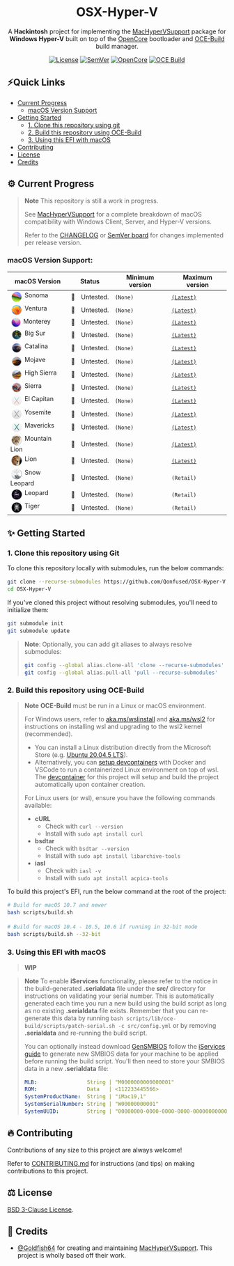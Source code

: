 <h1 align="center">OSX-Hyper-V</h1>
<p align="center">
  A <b>Hackintosh</b> project for implementing the <a href="https://github.com/acidanthera/MacHyperVSupport">MacHyperVSupport</a> package for <b>Windows Hyper-V</b> built on top of the <a href="https://github.com/acidanthera/OpenCorePkg">OpenCore</a> bootloader and <a href="https://github.com/Qonfused/OCE-Build">OCE-Build</a> build manager.
</p>

<div align="center">

  <!--3rd item: <a href="">![Supported Versions](https://img.shields.io/badge/Supported%20Versions-{A}%20%7C%20{B}-important?labelColor=3f4551)</a> -->

  <a href="/LICENSE">![License](https://img.shields.io/badge/⚖_License-BSD_3_Clause-lightblue?labelColor=3f4551)</a>
  <a href="/docs/CHANGELOG.md">![SemVer](https://img.shields.io/badge/SemVer-v0.0.0-important?logo=SemVer&labelColor=3f4551)</a>
  <a href="https://github.com/acidanthera/OpenCorePkg/releases">![OpenCore](https://img.shields.io/badge/dynamic/yaml?label=OpenCore&logo=Osano&logoColor=0298e1&labelColor=3f4451&prefix=v&query=OpenCorePkg.version&url=https%3A%2F%2Fraw.githubusercontent.com%2FQonfused%2FOSX-Hyper-V%2Fmain%2Fsrc%2Fbuild.lock)</a>
  <a href="https://github.com/Qonfused/OSX-Hyper-V/actions/workflows/oce-build.yml">![OCE Build](https://github.com/Qonfused/OSX-Hyper-V/actions/workflows/oce-build.yml/badge.svg?branch=main)</a>

</div>

## ⚡Quick Links

- [Current Progress](#%EF%B8%8F-current-progress)
  - [macOS Version Support](#macos-version-support)
- [Getting Started](#-getting-started)
  - [1. Clone this repository using git](#1-clone-this-repository-using-git)
  - [2. Build this repository using OCE-Build](#2-build-this-repository-using-oce-build)
  - [3. Using this EFI with macOS](#3-using-this-efi-with-macos)
- [Contributing](#-contributing)
- [License](#%EF%B8%8F-license)
- [Credits](#-credits)

## ⚙️ Current Progress

> **Note** This repository is still a work in progress.
>
> See [MacHyperVSupport](https://github.com/acidanthera/MacHyperVSupport/blob/master/Docs/HyperV-versions.md) for a complete breakdown of macOS compatibility with Windows Client, Server, and Hyper-V versions.
>
> Refer to the [CHANGELOG](/docs/CHANGELOG.md) or [SemVer board](#) for changes implemented per release version.

### macOS Version Support:
<table>
  <thead>
    <tr>
      <th>macOS Version</th>
      <th colspan=2>Status</th>
      <th>Minimum version</th>
      <th>Maximum version</th>
    </tr>
  </thead>
  <tbody>
  <!-- macOS 14 -->
    <tr>
      <td>
        <img
          src="/docs/assets/sonoma.png"
          width=25
          hspace=2
          align="top"
        />
        Sonoma
      </td>
      <td style="text-align: center;">🚧</td>
      <td>Untested.</td>
      <td><code>(None)</code></td>
      <td><a href="https://www.apple.com/macos/sonoma-preview/"><code>(Latest)</code></a></td>
    </tr>
  <!-- macOS 13 -->
    <tr>
      <td>
        <img
          src="/docs/assets/ventura.png"
          width=25
          hspace=2
          align="top"
        />
        Ventura
      </td>
      <td style="text-align: center;">🚧</td>
      <td>Untested.</td>
      <td><code>(None)</code></td>
      <td><a href="https://apps.apple.com/us/app/macos-ventura/id1638787999"><code>(Latest)</code></a></td>
    </tr>
  <!-- macOS 12 -->
    <tr>
      <td>
        <img
          src="/docs/assets/monterey.png"
          width=22
          hspace=2
          align="top"
        />
        Monterey
      </td>
      <td style="text-align: center;">🚧</td>
      <td>Untested.</td>
      <td><code>(None)</code></td>
      <td><a href="https://apps.apple.com/us/app/macos-monterey/id1576738294"><code>(Latest)</code></a></td>
    </tr>
  <!-- macOS 11 -->
    <tr>
      <td>
        <img
          src="/docs/assets/big-sur.png"
          width=25
          hspace=2
          align="top"
        />
        Big Sur
      </td>
      <td style="text-align: center;">🚧</td>
      <td>Untested.</td>
      <td><code>(None)</code></td>
      <td><a href="https://apps.apple.com/us/app/macos-big-sur/id1526878132"><code>(Latest)</code></a></td>
    </tr>
  <!-- macOS 10.15 -->
    <tr>
      <td>
        <img
          src="/docs/assets/catalina.png"
          width=25
          hspace=2
          align="top"
        />
        Catalina
      </td>
      <td style="text-align: center;">🚧</td>
      <td>Untested.</td>
      <td><code>(None)</code></td>
      <td><a href="https://apps.apple.com/us/app/macos-catalina/id1466841314"><code>(Latest)</code></a></td>
    </tr>
  <!-- macOS 10.14 -->
    <tr>
      <td>
        <img
          src="/docs/assets/mojave.png"
          width=25
          hspace=2
          align="top"
        />
        Mojave
      </td>
      <td style="text-align: center;">🚧</td>
      <td>Untested.</td>
      <td><code>(None)</code></td>
      <td><a href="https://apps.apple.com/us/app/macos-mojave/id1398502828"><code>(Latest)</code></a></td>
    </tr>
  <!-- macOS 10.13 -->
    <tr>
      <td>
        <img
          src="/docs/assets/high-sierra.png"
          width=25
          hspace=2
          align="top"
        />
        High Sierra
      </td>
      <td style="text-align: center;">🚧</td>
      <td>Untested.</td>
      <td><code>(None)</code></td>
      <td><a href="https://apps.apple.com/us/app/macos-high-sierra/id1246284741"><code>(Latest)</code></a></td>
    </tr>
  <!-- macOS 10.12 -->
    <tr>
      <td>
        <img
          src="/docs/assets/sierra.png"
          width=25
          hspace=2
          align="top"
        />
        Sierra
      </td>
      <td style="text-align: center;">🚧</td>
      <td>Untested.</td>
      <td><code>(None)</code></td>
      <td><a href="http://updates-http.cdn-apple.com/2019/cert/061-39476-20191023-48f365f4-0015-4c41-9f44-39d3d2aca067/InstallOS.dmg"><code>(Latest)</code></a></td>
    </tr>
  <!-- macOS 10.11 -->
    <tr>
      <td>
        <img
          src="/docs/assets/el-capitan.png"
          width=25
          hspace=2
          align="top"
        />
        El Capitan
      </td>
      <td style="text-align: center;">🚧</td>
      <td>Untested.</td>
      <td><code>(None)</code></td>
      <td><a href="http://updates-http.cdn-apple.com/2019/cert/061-41424-20191024-218af9ec-cf50-4516-9011-228c78eda3d2/InstallMacOSX.dmg"><code>(Latest)</code></a></td>
    </tr>
  <!-- macOS 10.10 -->
    <tr>
      <td>
        <img
          src="/docs/assets/yosemite.png"
          width=25
          hspace=2
          align="top"
        />
        Yosemite
      </td>
      <td style="text-align: center;">🚧</td>
      <td>Untested.</td>
      <td><code>(None)</code></td>
      <td><a href="http://updates-http.cdn-apple.com/2019/cert/061-41343-20191023-02465f92-3ab5-4c92-bfe2-b725447a070d/InstallMacOSX.dmg"><code>(Latest)</code></a></td>
    </tr>
  <!-- macOS 10.9 -->
    <tr>
      <td>
        <img
          src="/docs/assets/mavericks.png"
          width=25
          hspace=2
          align="top"
        />
        Mavericks
      </td>
      <td style="text-align: center;">🚧</td>
      <td>Untested.</td>
      <td><code>(None)</code></td>
      <td><a href="https://archive.org/details/os-x-mavericks-10.9.5"><code>(Latest)</code></a></td>
    </tr>
  <!-- macOS 10.8 -->
    <tr>
      <td>
        <img
          src="/docs/assets/mountain-lion.png"
          width=25
          hspace=2
          align="top"
        />
        Mountain Lion
      </td>
      <td style="text-align: center;">🚧</td>
      <td>Untested.</td>
      <td><code>(None)</code></td>
      <td><a href="https://updates.cdn-apple.com/2021/macos/031-0627-20210614-90D11F33-1A65-42DD-BBEA-E1D9F43A6B3F/InstallMacOSX.dmg"><code>(Latest)</code></a></td>
    </tr>
  <!-- macOS 10.7 -->
    <tr>
      <td>
        <img
          src="/docs/assets/lion.png"
          width=25
          hspace=2
          align="top"
        />
        Lion
      </td>
      <td style="text-align: center;">🚧</td>
      <td>Untested.</td>
      <td><code>(None)</code></td>
      <td><a href="https://updates.cdn-apple.com/2021/macos/041-7683-20210614-E610947E-C7CE-46EB-8860-D26D71F0D3EA/InstallMacOSX.dmg"><code>(Latest)</code></a></td>
    </tr>
  <!-- macOS 10.6 -->
    <tr>
      <td>
        <img
          src="/docs/assets/snow-leopard.png"
          width=25
          hspace=2
          align="top"
        />
        Snow Leopard
      </td>
      <td style="text-align: center;">🚧</td>
      <td>Untested.</td>
      <td><code>(None)</code></td>
      <td><code>(Retail)</code></td>
    </tr>
  <!-- macOS 10.5 -->
    <tr>
      <td>
        <img
          src="/docs/assets/leopard.png"
          width=25
          hspace=2
          align="top"
        />
        Leopard
      </td>
      <td style="text-align: center;">🚧</td>
      <td>Untested.</td>
      <td><code>(None)</code></td>
      <td><code>(Retail)</code></td>
    </tr>
  <!-- macOS 10.4 -->
    <tr>
      <td>
        <img
          src="/docs/assets/tiger.png"
          width=25
          hspace=2
          align="top"
        />
        Tiger
      </td>
      <td style="text-align: center;">🚧</td>
      <td>Untested.</td>
      <td><code>(None)</code></td>
      <td><code>(Retail)</code></td>
    </tr>
  </tbody>
</table>

## ✨ Getting Started

### 1. Clone this repository using Git

To clone this repository locally with submodules, run the below commands:
```sh
git clone --recurse-submodules https://github.com/Qonfused/OSX-Hyper-V
cd OSX-Hyper-V
```

If you've cloned this project without resolving submodules, you'll need to initialize them:
```sh
git submodule init
git submodule update
```

> **Note**: Optionally, you can add git aliases to always resolve submodules:
> ```sh
> git config --global alias.clone-all 'clone --recurse-submodules'
> git config --global alias.pull-all 'pull --recurse-submodules'
> ```

### 2. Build this repository using OCE-Build
> **Note** **OCE-Build** must be run in a Linux or macOS environment.
> 
> For Windows users, refer to [aka.ms/wslinstall](aka.ms/wslinstall) and [aka.ms/wsl2](aka.ms/wsl2) for instructions on installing wsl and upgrading to the wsl2 kernel (recommended).
> - You can install a Linux distribution directly from the Microsoft Store (e.g. [Ubuntu 20.04.5 LTS](https://apps.microsoft.com/store/detail/ubuntu-20045-lts/9MTTCL66CPXJ)).
> - Alternatively, you can [setup devcontainers](https://code.visualstudio.com/docs/devcontainers/containers#_installation) with Docker and VSCode to run a containerized Linux environment on top of wsl. The [devcontainer](/.devcontainer/devcontainer.json) for this project will setup and build the project automatically upon container creation.
>
> For Linux users (or wsl), ensure you have the following commands available:
> - **cURL**
>   - Check with `curl --version`
>   - Install with `sudo apt install curl`
> - **bsdtar**
>   - Check with `bsdtar --version`
>   - Install with `sudo apt install libarchive-tools`
> - **iasl**
>   - Check with `iasl -v`
>   - Install with `sudo apt install acpica-tools`

To build this project's EFI, run the below command at the root of the project:
```sh
# Build for macOS 10.7 and newer
bash scripts/build.sh

# Build for macOS 10.4 - 10.5, 10.6 if running in 32-bit mode
bash scripts/build.sh --32-bit
```

### 3. Using this EFI with macOS
> **WIP**

> **Note** To enable **iServices** functionality, please refer to the notice in
> the build-generated **.serialdata** file under the **src/** directory for instructions on validating your
> serial number. This is automatically generated each time you run a new build using the build script as long as no existing **.serialdata** file exists. Remember that you can re-generate this data by running `bash scripts/lib/oce-build/scripts/patch-serial.sh -c src/config.yml` or by removing **.serialdata** and re-running the build script.
>
> You can optionally instead download [GenSMBIOS](https://github.com/corpnewt/GenSMBIOS) follow the [iServices guide](https://dortania.github.io/OpenCore-Post-Install/universal/iservices.html#using-gensmbios) to generate new SMBIOS data for your machine to be applied before running the build script. You'll then need to store your SMBIOS data in a new **.serialdata** file:
> ```yaml
> MLB:                String | "M0000000000000001"
> ROM:                Data   | <112233445566>
> SystemProductName:  String | "iMac19,1"
> SystemSerialNumber: String | "W00000000001"
> SystemUUID:         String | "00000000-0000-0000-0000-000000000000"
> ```

## 🔥 Contributing
Contributions of any size to this project are always welcome!

Refer to [CONTRIBUTING.md](/docs/CONTRIBUTING.md) for instructions (and tips) on making contributions to this project.

## ⚖️ License
[BSD 3-Clause License](/LICENSE).

## 🌟 Credits
- [@Goldfish64](https://github.com/Goldfish64) for creating and maintaining [MacHyperVSupport](https://github.com/acidanthera/MacHyperVSupport). This project is wholly based off their work.
